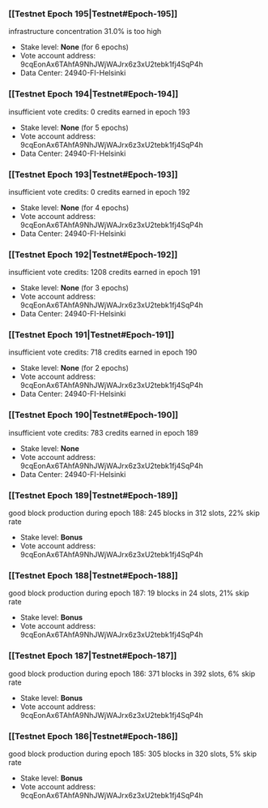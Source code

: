 ### [[Testnet Epoch 195|Testnet#Epoch-195]]
infrastructure concentration 31.0% is too high
* Stake level: **None** (for 6 epochs)
* Vote account address: 9cqEonAx6TAhfA9NhJWjWAJrx6z3xU2tebk1fj4SqP4h
* Data Center: 24940-FI-Helsinki
### [[Testnet Epoch 194|Testnet#Epoch-194]]
insufficient vote credits: 0 credits earned in epoch 193
* Stake level: **None** (for 5 epochs)
* Vote account address: 9cqEonAx6TAhfA9NhJWjWAJrx6z3xU2tebk1fj4SqP4h
* Data Center: 24940-FI-Helsinki
### [[Testnet Epoch 193|Testnet#Epoch-193]]
insufficient vote credits: 0 credits earned in epoch 192
* Stake level: **None** (for 4 epochs)
* Vote account address: 9cqEonAx6TAhfA9NhJWjWAJrx6z3xU2tebk1fj4SqP4h
* Data Center: 24940-FI-Helsinki
### [[Testnet Epoch 192|Testnet#Epoch-192]]
insufficient vote credits: 1208 credits earned in epoch 191
* Stake level: **None** (for 3 epochs)
* Vote account address: 9cqEonAx6TAhfA9NhJWjWAJrx6z3xU2tebk1fj4SqP4h
* Data Center: 24940-FI-Helsinki
### [[Testnet Epoch 191|Testnet#Epoch-191]]
insufficient vote credits: 718 credits earned in epoch 190
* Stake level: **None** (for 2 epochs)
* Vote account address: 9cqEonAx6TAhfA9NhJWjWAJrx6z3xU2tebk1fj4SqP4h
* Data Center: 24940-FI-Helsinki
### [[Testnet Epoch 190|Testnet#Epoch-190]]
insufficient vote credits: 783 credits earned in epoch 189
* Stake level: **None**
* Vote account address: 9cqEonAx6TAhfA9NhJWjWAJrx6z3xU2tebk1fj4SqP4h
* Data Center: 24940-FI-Helsinki
### [[Testnet Epoch 189|Testnet#Epoch-189]]
good block production during epoch 188: 245 blocks in 312 slots, 22% skip rate
* Stake level: **Bonus**
* Vote account address: 9cqEonAx6TAhfA9NhJWjWAJrx6z3xU2tebk1fj4SqP4h
### [[Testnet Epoch 188|Testnet#Epoch-188]]
good block production during epoch 187: 19 blocks in 24 slots, 21% skip rate
* Stake level: **Bonus**
* Vote account address: 9cqEonAx6TAhfA9NhJWjWAJrx6z3xU2tebk1fj4SqP4h
### [[Testnet Epoch 187|Testnet#Epoch-187]]
good block production during epoch 186: 371 blocks in 392 slots, 6% skip rate
* Stake level: **Bonus**
* Vote account address: 9cqEonAx6TAhfA9NhJWjWAJrx6z3xU2tebk1fj4SqP4h
### [[Testnet Epoch 186|Testnet#Epoch-186]]
good block production during epoch 185: 305 blocks in 320 slots, 5% skip rate
* Stake level: **Bonus**
* Vote account address: 9cqEonAx6TAhfA9NhJWjWAJrx6z3xU2tebk1fj4SqP4h